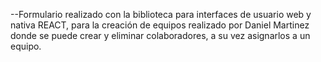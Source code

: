 --Formulario realizado con la biblioteca para interfaces de usuario web y nativa REACT, para la creación de equipos realizado por Daniel Martinez donde se puede crear y eliminar colaboradores, a su vez asignarlos a un equipo.